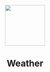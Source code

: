 <!-- Logo -->
<p align="center">
  <img height="128" width="128" src="https://cdn.pbrd.co/images/HGkDFvn.png">
</p>

<!-- Name -->
<h1 align="center">
  Weather
</h1>
